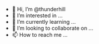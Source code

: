 - 👋 Hi, I’m @thunderhill
- 👀 I’m interested in ...
- 🌱 I’m currently learning ...
- 💞️ I’m looking to collaborate on ...
- 📫 How to reach me ...

<!---
thunderhill/thunderhill is a ✨ special ✨ repository because its `README.md` (this file) appears on your GitHub profile.
You can click the Preview link to take a look at your changes.
--->
